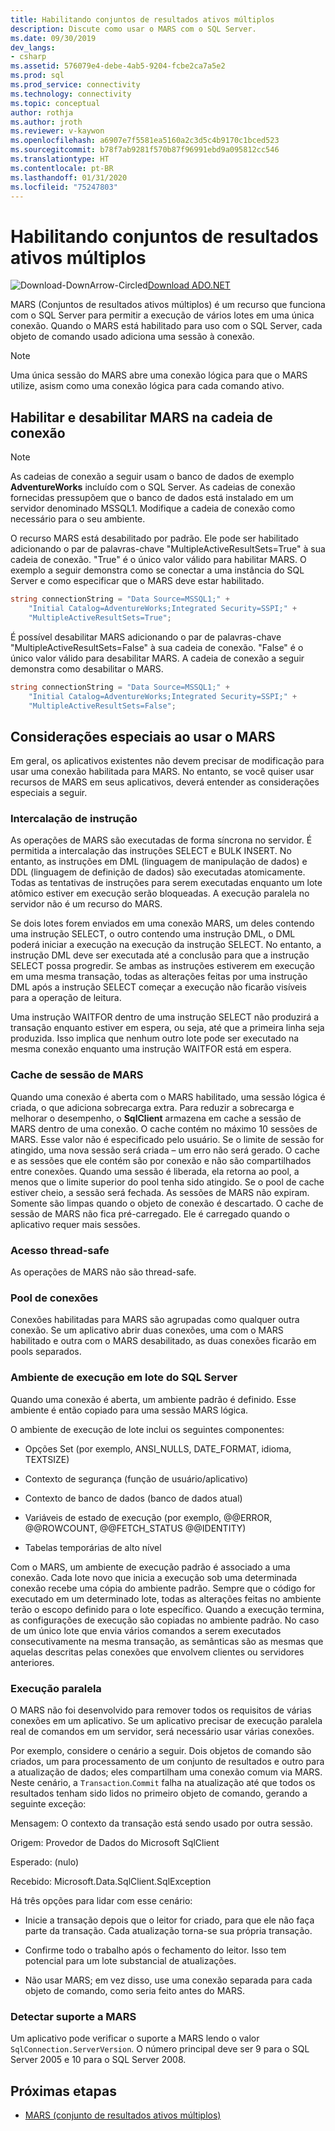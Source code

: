 ```yaml
---
title: Habilitando conjuntos de resultados ativos múltiplos
description: Discute como usar o MARS com o SQL Server.
ms.date: 09/30/2019
dev_langs:
- csharp
ms.assetid: 576079e4-debe-4ab5-9204-fcbe2ca7a5e2
ms.prod: sql
ms.prod_service: connectivity
ms.technology: connectivity
ms.topic: conceptual
author: rothja
ms.author: jroth
ms.reviewer: v-kaywon
ms.openlocfilehash: a6907e7f5581ea5160a2c3d5c4b9170c1bced523
ms.sourcegitcommit: b78f7ab9281f570b87f96991ebd9a095812cc546
ms.translationtype: HT
ms.contentlocale: pt-BR
ms.lasthandoff: 01/31/2020
ms.locfileid: "75247803"
---
```

# <a name="enabling-multiple-active-result-sets"></a>Habilitando conjuntos de resultados ativos múltiplos

![Download-DownArrow-Circled](../../../ssdt/media/download.png)[Download ADO.NET](../../sql-connection-libraries.md#anchor-20-drivers-relational-access)

MARS (Conjuntos de resultados ativos múltiplos) é um recurso que funciona com o SQL Server para permitir a execução de vários lotes em uma única conexão. Quando o MARS está habilitado para uso com o SQL Server, cada objeto de comando usado adiciona uma sessão à conexão.  
  
> [!NOTE]
>  Uma única sessão do MARS abre uma conexão lógica para que o MARS utilize, asism como uma conexão lógica para cada comando ativo.  
  
## <a name="enabling-and-disabling-mars-in-the-connection-string"></a>Habilitar e desabilitar MARS na cadeia de conexão  
  
> [!NOTE]
>  As cadeias de conexão a seguir usam o banco de dados de exemplo **AdventureWorks** incluído com o SQL Server. As cadeias de conexão fornecidas pressupõem que o banco de dados está instalado em um servidor denominado MSSQL1. Modifique a cadeia de conexão como necessário para o seu ambiente.  
  
O recurso MARS está desabilitado por padrão. Ele pode ser habilitado adicionando o par de palavras-chave "MultipleActiveResultSets=True" à sua cadeia de conexão. "True" é o único valor válido para habilitar MARS. O exemplo a seguir demonstra como se conectar a uma instância do SQL Server e como especificar que o MARS deve estar habilitado. 
  
```csharp  
string connectionString = "Data Source=MSSQL1;" +   
    "Initial Catalog=AdventureWorks;Integrated Security=SSPI;" +  
    "MultipleActiveResultSets=True";  
```  
  
É possível desabilitar MARS adicionando o par de palavras-chave "MultipleActiveResultSets=False" à sua cadeia de conexão. "False" é o único valor válido para desabilitar MARS. A cadeia de conexão a seguir demonstra como desabilitar o MARS.  
  
```csharp  
string connectionString = "Data Source=MSSQL1;" +   
    "Initial Catalog=AdventureWorks;Integrated Security=SSPI;" +  
    "MultipleActiveResultSets=False";  
```  
  
## <a name="special-considerations-when-using-mars"></a>Considerações especiais ao usar o MARS  
Em geral, os aplicativos existentes não devem precisar de modificação para usar uma conexão habilitada para MARS. No entanto, se você quiser usar recursos de MARS em seus aplicativos, deverá entender as considerações especiais a seguir.  
  
### <a name="statement-interleaving"></a>Intercalação de instrução  
As operações de MARS são executadas de forma síncrona no servidor. É permitida a intercalação das instruções SELECT e BULK INSERT. No entanto, as instruções em DML (linguagem de manipulação de dados) e DDL (linguagem de definição de dados) são executadas atomicamente. Todas as tentativas de instruções para serem executadas enquanto um lote atômico estiver em execução serão bloqueadas. A execução paralela no servidor não é um recurso do MARS.  
  
Se dois lotes forem enviados em uma conexão MARS, um deles contendo uma instrução SELECT, o outro contendo uma instrução DML, o DML poderá iniciar a execução na execução da instrução SELECT. No entanto, a instrução DML deve ser executada até a conclusão para que a instrução SELECT possa progredir. Se ambas as instruções estiverem em execução em uma mesma transação, todas as alterações feitas por uma instrução DML após a instrução SELECT começar a execução não ficarão visíveis para a operação de leitura.  
  
Uma instrução WAITFOR dentro de uma instrução SELECT não produzirá a transação enquanto estiver em espera, ou seja, até que a primeira linha seja produzida. Isso implica que nenhum outro lote pode ser executado na mesma conexão enquanto uma instrução WAITFOR está em espera.  
  
### <a name="mars-session-cache"></a>Cache de sessão de MARS  
Quando uma conexão é aberta com o MARS habilitado, uma sessão lógica é criada, o que adiciona sobrecarga extra. Para reduzir a sobrecarga e melhorar o desempenho, o **SqlClient** armazena em cache a sessão de MARS dentro de uma conexão. O cache contém no máximo 10 sessões de MARS. Esse valor não é especificado pelo usuário. Se o limite de sessão for atingido, uma nova sessão será criada – um erro não será gerado. O cache e as sessões que ele contém são por conexão e não são compartilhados entre conexões. Quando uma sessão é liberada, ela retorna ao pool, a menos que o limite superior do pool tenha sido atingido. Se o pool de cache estiver cheio, a sessão será fechada. As sessões de MARS não expiram. Somente são limpas quando o objeto de conexão é descartado. O cache de sessão de MARS não fica pré-carregado. Ele é carregado quando o aplicativo requer mais sessões.  
  
### <a name="thread-safety"></a>Acesso thread-safe  
As operações de MARS não são thread-safe.  
  
### <a name="connection-pooling"></a>Pool de conexões  
Conexões habilitadas para MARS são agrupadas como qualquer outra conexão. Se um aplicativo abrir duas conexões, uma com o MARS habilitado e outra com o MARS desabilitado, as duas conexões ficarão em pools separados.
  
### <a name="sql-server-batch-execution-environment"></a>Ambiente de execução em lote do SQL Server  
Quando uma conexão é aberta, um ambiente padrão é definido. Esse ambiente é então copiado para uma sessão MARS lógica.  
  
O ambiente de execução de lote inclui os seguintes componentes:  
  
- Opções Set (por exemplo, ANSI_NULLS, DATE_FORMAT, idioma, TEXTSIZE)  
  
- Contexto de segurança (função de usuário/aplicativo)  
  
- Contexto de banco de dados (banco de dados atual)  
  
- Variáveis de estado de execução (por exemplo, @@ERROR, @@ROWCOUNT, @@FETCH_STATUS @@IDENTITY)  
  
- Tabelas temporárias de alto nível  
  
Com o MARS, um ambiente de execução padrão é associado a uma conexão. Cada lote novo que inicia a execução sob uma determinada conexão recebe uma cópia do ambiente padrão. Sempre que o código for executado em um determinado lote, todas as alterações feitas no ambiente terão o escopo definido para o lote específico. Quando a execução termina, as configurações de execução são copiadas no ambiente padrão. No caso de um único lote que envia vários comandos a serem executados consecutivamente na mesma transação, as semânticas são as mesmas que aquelas descritas pelas conexões que envolvem clientes ou servidores anteriores.  
  
### <a name="parallel-execution"></a>Execução paralela  
O MARS não foi desenvolvido para remover todos os requisitos de várias conexões em um aplicativo. Se um aplicativo precisar de execução paralela real de comandos em um servidor, será necessário usar várias conexões.  
  
Por exemplo, considere o cenário a seguir. Dois objetos de comando são criados, um para processamento de um conjunto de resultados e outro para a atualização de dados; eles compartilham uma conexão comum via MARS. Neste cenário, a `Transaction`.`Commit` falha na atualização até que todos os resultados tenham sido lidos no primeiro objeto de comando, gerando a seguinte exceção:  
  
Mensagem: O contexto da transação está sendo usado por outra sessão.  
  
Origem: Provedor de Dados do Microsoft SqlClient  
  
Esperado: (nulo)  
  
Recebido: Microsoft.Data.SqlClient.SqlException  
  
Há três opções para lidar com esse cenário:  
  
- Inicie a transação depois que o leitor for criado, para que ele não faça parte da transação. Cada atualização torna-se sua própria transação.  
  
- Confirme todo o trabalho após o fechamento do leitor. Isso tem potencial para um lote substancial de atualizações.  
  
- Não usar MARS; em vez disso, use uma conexão separada para cada objeto de comando, como seria feito antes do MARS.  
  
### <a name="detecting-mars-support"></a>Detectar suporte a MARS  
Um aplicativo pode verificar o suporte a MARS lendo o valor `SqlConnection.ServerVersion`. O número principal deve ser 9 para o SQL Server 2005 e 10 para o SQL Server 2008.  
  
## <a name="next-steps"></a>Próximas etapas
- [MARS (conjunto de resultados ativos múltiplos)](multiple-active-result-sets-mars.md)
